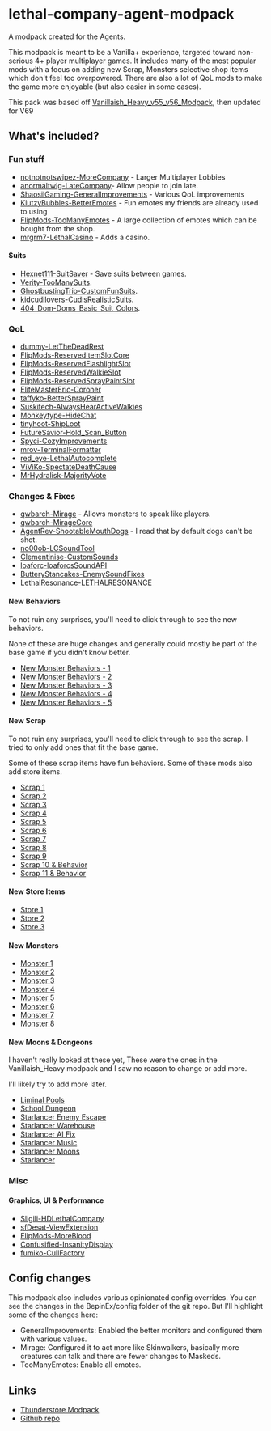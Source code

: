 # lethal-company-agent-modpack

A modpack created for the Agents.

This modpack is meant to be a Vanilla+ experience, targeted toward non-serious 4+ player multiplayer games. It includes many of the most popular mods with a focus on adding new Scrap, Monsters selective shop items which don't feel too overpowered. There are also a lot of QoL mods to make the game more enjoyable (but also easier in some cases).

This pack was based off [Vanillaish_Heavy_v55_v56_Modpack](https://thunderstore.io/c/lethal-company/p/Caketaco/Vanillaish_Heavy_v55_v56_Modpack/), then updated for V69

## What's included?

### Fun stuff

- [notnotnotswipez-MoreCompany](https://thunderstore.io/c/lethal-company/p/notnotnotswipez/MoreCompany) - Larger Multiplayer Lobbies
- [anormaltwig-LateCompany](https://thunderstore.io/c/lethal-company/p/anormaltwig/LateCompany/)- Allow people to join late.
- [ShaosilGaming-GeneralImprovements](https://thunderstore.io/c/lethal-company/p/ShaosilGaming/GeneralImprovements/) - Various QoL improvements
- [KlutzyBubbles-BetterEmotes](https://thunderstore.io/c/lethal-company/p/KlutzyBubbles/BetterEmotes/) - Fun emotes my friends are already used to using
- [FlipMods-TooManyEmotes](https://thunderstore.io/c/lethal-company/p/FlipMods/TooManyEmotes/) - A large collection of emotes which can be bought from the shop.
- [mrgrm7-LethalCasino](https://thunderstore.io/c/lethal-company/p/mrgrm7/LethalCasino/) - Adds a casino.

#### Suits

- [Hexnet111-SuitSaver](https://thunderstore.io/c/lethal-company/p/Hexnet111/SuitSaver/) - Save suits between games.
- [Verity-TooManySuits](https://thunderstore.io/c/lethal-company/p/Verity/TooManySuits/).
- [GhostbustingTrio-CustomFunSuits](https://thunderstore.io/c/lethal-company/p/GhostbustingTrio/CustomFunSuits/).
- [kidcudilovers-CudisRealisticSuits](https://thunderstore.io/c/lethal-company/p/kidcudilovers/CudisRealisticSuits/).
- [404_Dom-Doms_Basic_Suit_Colors](https://thunderstore.io/c/lethal-company/p/404_Dom/Doms_Basic_Suit_Colors/).

### QoL

- [dummy-LetTheDeadRest](https://thunderstore.io/c/lethal-company/p/dummy/LetTheDeadRest)
- [FlipMods-ReservedItemSlotCore](https://thunderstore.io/c/lethal-company/p/FlipMods/ReservedItemSlotCore)
- [FlipMods-ReservedFlashlightSlot](https://thunderstore.io/c/lethal-company/p/FlipMods/ReservedFlashlightSlot)
- [FlipMods-ReservedWalkieSlot](https://thunderstore.io/c/lethal-company/p/FlipMods/ReservedWalkieSlot)
- [FlipMods-ReservedSprayPaintSlot](https://thunderstore.io/c/lethal-company/p/FlipMods/ReservedSprayPaintSlot)
- [EliteMasterEric-Coroner](https://thunderstore.io/c/lethal-company/p/EliteMasterEric/Coroner)
- [taffyko-BetterSprayPaint](https://thunderstore.io/c/lethal-company/p/taffyko/BetterSprayPaint)
- [Suskitech-AlwaysHearActiveWalkies](https://thunderstore.io/c/lethal-company/p/Suskitech/AlwaysHearActiveWalkies)
- [Monkeytype-HideChat](https://thunderstore.io/c/lethal-company/p/Monkeytype/HideChat)
- [tinyhoot-ShipLoot](https://thunderstore.io/c/lethal-company/p/tinyhoot/ShipLoot)
- [FutureSavior-Hold_Scan_Button](https://thunderstore.io/c/lethal-company/p/FutureSavior/Hold_Scan_Button)
- [Spyci-CozyImprovements](https://thunderstore.io/c/lethal-company/p/Spyci/CozyImprovements)
- [mrov-TerminalFormatter](https://thunderstore.io/c/lethal-company/p/mrov/TerminalFormatter)
- [red_eye-LethalAutocomplete](https://thunderstore.io/c/lethal-company/p/red_eye/LethalAutocomplete)
- [ViViKo-SpectateDeathCause](https://thunderstore.io/c/lethal-company/p/ViViKo/SpectateDeathCause)
- [MrHydralisk-MajorityVote](https://thunderstore.io/c/lethal-company/p/MrHydralisk/MajorityVote)

### Changes & Fixes

- [qwbarch-Mirage](https://thunderstore.io/c/lethal-company/p/qwbarch/Mirage/) - Allows monsters to speak like players.
- [qwbarch-MirageCore](https://thunderstore.io/c/lethal-company/p/qwbarch/MirageCore/)
- [AgentRev-ShootableMouthDogs](https://thunderstore.io/c/lethal-company/p/AgentRev/ShootableMouthDogs/) - I read that by default dogs can't be shot.
- [no00ob-LCSoundTool](https://thunderstore.io/c/lethal-company/p/no00ob/LCSoundTool/)
- [Clementinise-CustomSounds](https://thunderstore.io/c/lethal-company/p/Clementinise/CustomSounds/)
- [loaforc-loaforcsSoundAPI](https://thunderstore.io/c/lethal-company/p/loaforc/loaforcsSoundAPI/)
- [ButteryStancakes-EnemySoundFixes](https://thunderstore.io/c/lethal-company/p/ButteryStancakes/EnemySoundFixes/)
- [LethalResonance-LETHALRESONANCE](https://thunderstore.io/c/lethal-company/p/LethalResonance/LETHALRESONANCE/)

#### New Behaviors

To not ruin any surprises, you'll need to click through to see the new behaviors.

None of these are huge changes and generally could mostly be part of the base game if you didn't know better.

- [New Monster Behaviors - 1](https://thunderstore.io/c/lethal-company/p/TwinDimensionalProductions/CoilHeadStare/)
- [New Monster Behaviors - 2](https://thunderstore.io/c/lethal-company/p/sunnobunno/YippeeMod/)
- [New Monster Behaviors - 3](https://thunderstore.io/c/lethal-company/p/mattplays/HoarderBugUseItems/)
- [New Monster Behaviors - 4](https://thunderstore.io/c/lethal-company/p/Sakura/LandminesForAll/)
- [New Monster Behaviors - 5](https://thunderstore.io/c/lethal-company/p/Sk737/JesterSymphony/)

#### New Scrap

To not ruin any surprises, you'll need to click through to see the scrap. I tried to only add ones that fit the base game.

Some of these scrap items have fun behaviors. Some of these mods also add store items.

- [Scrap 1](https://thunderstore.io/c/lethal-company/p/Jordo/NeedyCats/)
- [Scrap 2](https://thunderstore.io/c/lethal-company/p/SimonTendo/LCGoldScrapMod/)
- [Scrap 3](https://thunderstore.io/c/lethal-company/p/XuXiaolan/ImmersiveScrap/)
- [Scrap 4](https://thunderstore.io/c/lethal-company/p/Sconeys/abandonedcompanyassets/)
- [Scrap 5](https://thunderstore.io/c/lethal-company/p/ohotdog/LootableMusicTapes/)
- [Scrap 6](https://thunderstore.io/c/lethal-company/p/bigmcnugget/VanillaContentExpansion/)
- [Scrap 7](https://thunderstore.io/c/lethal-company/p/etherealemil/UsualScrap/)
- [Scrap 8](https://thunderstore.io/c/lethal-company/p/Caigan/Tokucade_Scrap/)
- [Scrap 9](https://thunderstore.io/c/lethal-company/p/FlipMods/TooManyEmotesScrap/)
- [Scrap 10 & Behavior](https://thunderstore.io/c/lethal-company/p/slayer6409/Emergency_Dice_Updated/)
- [Scrap 11 & Behavior](https://thunderstore.io/c/lethal-company/p/Entity378/SellBodiesFixed/)

#### New Store Items

- [Store 1](https://thunderstore.io/c/lethal-company/p/Dio93/DuckMod/)
- [Store 2](https://thunderstore.io/c/lethal-company/p/Mellowdy/LightningRod/)
- [Store 3](https://thunderstore.io/c/lethal-company/p/Zaggy1024/OpenBodyCams/)

#### New Monsters

- [Monster 1](https://thunderstore.io/c/lethal-company/p/x753/Peepers/)
- [Monster 2](https://thunderstore.io/c/lethal-company/p/zealsprince/Locker/)
- [Monster 3](https://thunderstore.io/c/lethal-company/p/Kittenji/Football/)
- [Monster 4](https://thunderstore.io/c/lethal-company/p/Sconeys/Gnomes/)
- [Monster 5](https://thunderstore.io/c/lethal-company/p/Kittenji/Herobrine/)
- [Monster 6](https://thunderstore.io/c/lethal-company/p/XuXiaolan/PjonkGoose/)
- [Monster 7](https://thunderstore.io/c/lethal-company/p/Garf/MissileTurrets/)
- [Monster 8](https://thunderstore.io/c/lethal-company/p/x753/Mimics/)

#### New Moons & Dongeons

I haven't really looked at these yet, These were the ones in the Vanillaish_Heavy modpack and I saw no reason to change or add more.

I'll likely try to add more later.

- [Liminal Pools](https://thunderstore.io/c/lethal-company/p/theMenagerie/LiminalPools/)
- [School Dungeon](https://thunderstore.io/c/lethal-company/p/MrUnrealTeam/SchoolDungeon/)
- [Starlancer Enemy Escape](https://thunderstore.io/c/lethal-company/p/AudioKnight/StarlancerEnemyEscape/)
- [Starlancer Warehouse](https://thunderstore.io/c/lethal-company/p/AudioKnight/StarlancerWarehouse/)
- [Starlancer AI Fix](https://thunderstore.io/c/lethal-company/p/AudioKnight/StarlancerAIFix/)
- [Starlancer Music](https://thunderstore.io/c/lethal-company/p/AudioKnight/StarlancerMusic/)
- [Starlancer Moons](https://thunderstore.io/c/lethal-company/p/AudioKnight/StarlancerMoons/)
- [Starlancer](https://thunderstore.io/c/lethal-company/p/AudioKnight/Starlancer/)

### Misc

#### Graphics, UI & Performance

- [Sligili-HDLethalCompany](https://thunderstore.io/c/lethal-company/p/Sligili/HDLethalCompany/)
- [sfDesat-ViewExtension](https://thunderstore.io/c/lethal-company/p/sfDesat/ViewExtension/)
- [FlipMods-MoreBlood](https://thunderstore.io/c/lethal-company/p/FlipMods/MoreBlood/)
- [Confusified-InsanityDisplay](https://thunderstore.io/c/lethal-company/p/Confusified/InsanityDisplay/)
- [fumiko-CullFactory](https://thunderstore.io/c/lethal-company/p/fumiko-CullFactory/)

## Config changes

This modpack also includes various opinionated config overrides. You can see the changes in the BepinEx/config folder of the git repo. But I'll highlight some of the changes here:

- GeneralImprovements: Enabled the better monitors and configured them with various values.
- Mirage: Configured it to act more like Skinwalkers, basically more creatures can talk and there are fewer changes to Maskeds.
- TooManyEmotes: Enable all emotes.

## Links

- [Thunderstore Modpack](https://thunderstore.io/c/lethal-company/p/joshhsoj1902/Agent_Modpack/)
- [Github repo](https://github.com/joshhsoj1902/lethal-company-agent-modpack)
